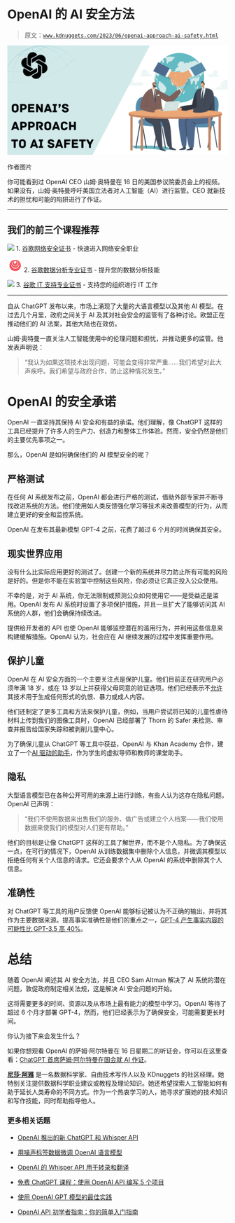 # OpenAI 的 AI 安全方法

> 原文：[`www.kdnuggets.com/2023/06/openai-approach-ai-safety.html`](https://www.kdnuggets.com/2023/06/openai-approach-ai-safety.html)

![OpenAI 的 AI 安全方法](img/0a60883db4483f5b1a1210221178de8f.png)

作者图片

你可能看到过 OpenAI CEO 山姆·奥特曼在 16 日的美国参议院委员会上的视频。如果没有，山姆·奥特曼呼吁美国立法者对人工智能（AI）进行监管。CEO 就新技术的担忧和可能的陷阱进行了作证。

* * *

## 我们的前三个课程推荐

![](img/0244c01ba9267c002ef39d4907e0b8fb.png) 1\. [谷歌网络安全证书](https://www.kdnuggets.com/google-cybersecurity) - 快速进入网络安全职业

![](img/e225c49c3c91745821c8c0368bf04711.png) 2\. [谷歌数据分析专业证书](https://www.kdnuggets.com/google-data-analytics) - 提升您的数据分析技能

![](img/0244c01ba9267c002ef39d4907e0b8fb.png) 3\. [谷歌 IT 支持专业证书](https://www.kdnuggets.com/google-itsupport) - 支持您的组织进行 IT 工作

* * *

自从 ChatGPT 发布以来，市场上涌现了大量的大语言模型以及其他 AI 模型。在过去几个月里，政府之间关于 AI 及其对社会安全的监管有了各种讨论。欧盟正在推动他们的 AI 法案，其他大陆也在效仿。

山姆·奥特曼一直关注人工智能使用中的伦理问题和担忧，并推动更多的监管。他发表声明说：

> “我认为如果这项技术出现问题，可能会变得非常严重……我们希望对此大声疾呼。我们希望与政府合作，防止这种情况发生。”

# OpenAI 的安全承诺

OpenAI 一直坚持其保持 AI 安全和有益的承诺。他们理解，像 ChatGPT 这样的工具已经提升了许多人的生产力、创造力和整体工作体验。然而，安全仍然是他们的主要优先事项之一。

那么，OpenAI 是如何确保他们的 AI 模型安全的呢？

## 严格测试

在任何 AI 系统发布之前，OpenAI 都会进行严格的测试，借助外部专家并不断寻找改进系统的方法。他们使用如人类反馈强化学习等技术来改善模型的行为，从而建立更好的安全和监控系统。

OpenAI 在发布其最新模型 GPT-4 之前，花费了超过 6 个月的时间确保其安全。

## 现实世界应用

没有什么比实际应用更好的测试了。创建一个新的系统并尽力防止所有可能的风险是好的。但是你不能在实验室中控制这些风险，你必须让它真正投入公众使用。

不幸的是，对于 AI 系统，你无法限制或预测公众如何使用它——是受益还是滥用。OpenAI 发布 AI 系统时设置了多项保护措施，并且一旦扩大了能够访问其 AI 系统的人群，他们会确保持续改进。

提供给开发者的 API 也使 OpenAI 能够监控潜在的滥用行为，并利用这些信息来构建缓解措施。OpenAI 认为，社会应在 AI 继续发展的过程中发挥重要作用。

## 保护儿童

OpenAI 在 AI 安全方面的一个主要关注点是保护儿童。他们目前正在研究用户必须年满 18 岁，或在 13 岁以上并获得父母同意的验证选项。他们已经表示不[允许](https://openai.com/policies/usage-policies)其技术用于生成任何形式的仇恨、暴力或成人内容。

他们还制定了更多工具和方法来保护儿童，例如，当用户尝试将已知的儿童性虐待材料上传到我们的图像工具时，OpenAI 已经部署了 Thorn 的 Safer 来检测、审查并报告给国家失踪和被剥削儿童中心。

为了确保儿童从 ChatGPT 等工具中获益，OpenAI 与 Khan Academy 合作，建立了一个[AI 驱动的助手](https://openai.com/customer-stories/khan-academy)，作为学生的虚拟导师和教师的课堂助手。

## 隐私

大型语言模型已在各种公开可用的来源上进行训练，有些人认为这存在隐私问题。OpenAI 已声明：

> “我们不使用数据来出售我们的服务、做广告或建立个人档案——我们使用数据来使我们的模型对人们更有帮助。”

他们的目标是让像 ChatGPT 这样的工具了解世界，而不是个人隐私。为了确保这一点，在可行的情况下，OpenAI 从训练数据集中删除个人信息，并微调其模型以拒绝任何有关个人信息的请求。它还会要求个人从 OpenAI 的系统中删除其个人信息。

## 准确性

对 ChatGPT 等工具的用户反馈使 OpenAI 能够标记被认为不正确的输出，并将其作为主要数据来源。提高事实准确性是他们的重点之一，[GPT-4 产生事实内容的可能性比 GPT-3.5 高 40%](https://cdn.openai.com/papers/gpt-4-system-card.pdf)。

# 总结

随着 OpenAI 阐述其 AI 安全方法，并且 CEO Sam Altman 解决了 AI 系统的潜在问题，敦促政府制定相关法规，这是解决 AI 安全问题的开始。

这将需要更多的时间、资源以及从市场上最有能力的模型中学习。OpenAI 等待了超过 6 个月才部署 GPT-4，然而，他们已经表示为了确保安全，可能需要更长时间。

你认为接下来会发生什么？

如果你想观看 OpenAI 的萨姆·阿尔特曼在 16 日星期二的听证会，你可以在这里查看：[ChatGPT 首席萨姆·阿尔特曼在国会就 AI 作证](https://www.youtube.com/watch?v=xS6rGBpytVY)。

**[尼莎·阿雅](https://www.linkedin.com/in/nisha-arya-ahmed/)** 是一名数据科学家、自由技术写作人以及 KDnuggets 的社区经理。她特别关注提供数据科学职业建议或教程及理论知识。她还希望探索人工智能如何有助于延长人类寿命的不同方式。作为一个热衷学习的人，她寻求扩展她的技术知识和写作技能，同时帮助指导他人。

### 更多相关话题

+   [OpenAI 推出的新 ChatGPT 和 Whisper API](https://www.kdnuggets.com/2023/03/new-chatgpt-whisper-apis-openai.html)

+   [用噪声标签数据微调 OpenAI 语言模型](https://www.kdnuggets.com/2023/04/finetuning-openai-language-models-noisily-labeled-data.html)

+   [OpenAI 的 Whisper API 用于转录和翻译](https://www.kdnuggets.com/2023/06/openai-whisper-api-transcription-translation.html)

+   [免费 ChatGPT 课程：使用 OpenAI API 编写 5 个项目](https://www.kdnuggets.com/2023/05/free-chatgpt-course-openai-api-code-5-projects.html)

+   [使用 OpenAI GPT 模型的最佳实践](https://www.kdnuggets.com/2023/08/best-practices-openai-gpt-model.html)

+   [OpenAI API 初学者指南：你的简单入门指南](https://www.kdnuggets.com/openai-api-for-beginners-your-easy-to-follow-starter-guide)
